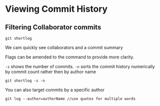 # Viewing Commit History

## Filtering Collaborator commits

```
git shortlog
```

We cam quickly see collaborators and a commit summary

Flags can be amended to the command to provide more clarity. 

`-s` shows the number of commits.  `-n` sorts the commit history numerically by commit count rather then by author name

```text
git shortlog -s -n
```

You can also target commits by a specific author

```text
git log --author=authorName //use quotes for multiple words
```



